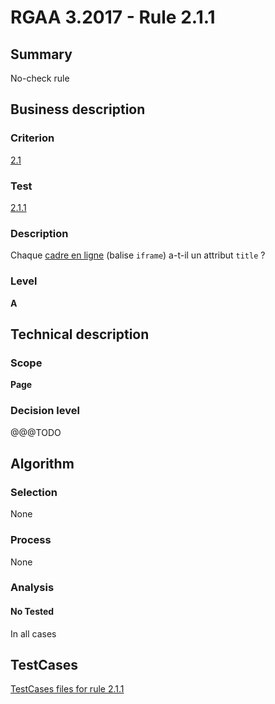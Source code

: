 # RGAA 3.2017 - Rule 2.1.1

## Summary
No-check rule


## Business description

### Criterion
[2.1](http://references.modernisation.gouv.fr/rgaa-accessibilite/criteres.html#crit-2-1)

### Test
[2.1.1](http://references.modernisation.gouv.fr/rgaa-accessibilite/criteres.html#test-2-1-1)

### Description
<div lang="fr">Chaque <a href="http://references.modernisation.gouv.fr/rgaa-accessibilite/glossaire.html#cadre-en-ligne">cadre en ligne</a> (balise <code lang="en">iframe</code>) a-t-il un attribut <code lang="en">title</code>&nbsp;?</div>

### Level
**A**


## Technical description

### Scope
**Page**

### Decision level
@@@TODO


## Algorithm

### Selection
None

### Process
None

### Analysis

#### No Tested
In all cases


##  TestCases

[TestCases files for rule 2.1.1](https://github.com/Asqatasun/Asqatasun/tree/develop/rules/rules-rgaa3.2017/src/test/resources/testcases/rgaa32017/Rgaa32017Rule020101/)


